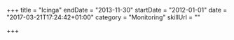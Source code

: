 +++
title = "Icinga"
endDate = "2013-11-30"
startDate = "2012-01-01"
date = "2017-03-21T17:24:42+01:00"
category = "Monitoring"
skillUrl = ""

+++

